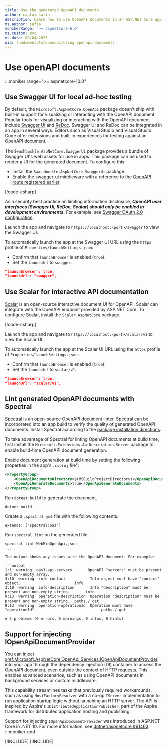 ```yaml
---
title: Use the generated OpenAPI documents
author: captainsafia
description: Learn how to use OpenAPI documents in an ASP.NET Core app.
ms.author: safia
monikerRange: '>= aspnetcore-6.0'
ms.custom: mvc
ms.date: 08/04/2025
uid: fundamentals/openapi/using-openapi-documents
---
```

# Use openAPI documents

:::moniker range=">= aspnetcore-10.0"

## Use Swagger UI for local ad-hoc testing

By default, the `Microsoft.AspNetCore.OpenApi` package doesn't ship with built-in support for visualizing or interacting with the OpenAPI document. Popular tools for visualizing or interacting with the OpenAPI document include [Swagger UI](https://swagger.io/tools/swaggerhub/) and [ReDoc](https://github.com/Redocly/redoc). Swagger UI and ReDoc can be integrated in an app in several ways. Editors such as Visual Studio and Visual Studio Code offer extensions and built-in experiences for testing against an OpenAPI document.

The `Swashbuckle.AspNetCore.SwaggerUi` package provides a bundle of Swagger UI's web assets for use in apps. This package can be used to render a UI for the generated document. To configure this:

* Install the `Swashbuckle.AspNetCore.SwaggerUi` package.
* Enable the swagger-ui middleware with a reference to the [OpenAPI route registered earlier](xref:fundamentals/openapi/aspnetcore-openapi#customize-the-openapi-endpoint-route).

[!code-csharp[](~/fundamentals/openapi/samples/9.x/WebMinOpenApi/Program.cs?name=snippet_swaggerui)]

As a security best practice on limiting information disclosure, ***OpenAPI user interfaces (Swagger UI, ReDoc, Scalar) should only be enabled in development environments.*** For example, see [Swagger OAuth 2.0 configuration](https://swagger.io/docs/open-source-tools/swagger-ui/usage/oauth2/).

Launch the app and navigate to `https://localhost:<port>/swagger` to view the Swagger UI.

To automatically launch the app at the Swagger UI URL using the `https` profile of `Properties/launchSettings.json`:

* Confirm that `launchBrowser` is enabled (`true`).
* Set the `launchUrl` to `swagger`.

```json
"launchBrowser": true,
"launchUrl": "swagger",
```

## Use Scalar for interactive API documentation

[Scalar](https://scalar.com/) is an open-source interactive document UI for OpenAPI. Scalar can integrate with the OpenAPI endpoint provided by ASP.NET Core. To configure Scalar, install the `Scalar.AspNetCore` package.

[!code-csharp[](~/fundamentals/openapi/samples/9.x/WebMinOpenApi/Program.cs?name=snippet_openapiwithscalar)]

Launch the app and navigate to `https://localhost:<port>/scalar/v1` to view the Scalar UI.

To automatically launch the app at the Scalar UI URL using the `https` profile of `Properties/launchSettings.json`:

* Confirm that `launchBrowser` is enabled (`true`).
* Set the `launchUrl` to `scalar/v1`.

```json
"launchBrowser": true,
"launchUrl": "scalar/v1",
```

## Lint generated OpenAPI documents with Spectral

[Spectral](https://stoplight.io/open-source/spectral) is an open-source OpenAPI document linter. Spectral can be incorporated into an app build to verify the quality of generated OpenAPI documents. Install Spectral according to the [package installation directions](https://github.com/stoplightio/spectral#-installation).

To take advantage of Spectral for linting OpenAPI documents at build time, first install the `Microsoft.Extensions.ApiDescription.Server` package to enable build-time OpenAPI document generation.

Enable document generation at build time by setting the following properties in the app's `.csproj` file":

```xml
<PropertyGroup>
    <OpenApiDocumentsDirectory>$(MSBuildProjectDirectory)</OpenApiDocumentsDirectory>
    <OpenApiGenerateDocuments>true</OpenApiGenerateDocuments>
</PropertyGroup>
```

Run `dotnet build` to generate the document.

```dotnetcli
dotnet build
```

Create a `.spectral.yml` file with the following contents.

```text
extends: ["spectral:oas"]
```

Run `spectral lint` on the generated file.

```dotnetcli
spectral lint WebMinOpenApi.json
...

The output shows any issues with the OpenAPI document. For example:

```output
1:1  warning  oas3-api-servers       OpenAPI "servers" must be present and non-empty array.
3:10  warning  info-contact           Info object must have "contact" object.                        info
3:10  warning  info-description       Info "description" must be present and non-empty string.       info
9:13  warning  operation-description  Operation "description" must be present and non-empty string.  paths./.get
9:13  warning  operation-operationId  Operation must have "operationId".                             paths./.get

✖ 5 problems (0 errors, 5 warnings, 0 infos, 0 hints)
```

## Support for injecting IOpenApiDocumentProvider

You can inject <xref:Microsoft.AspNetCore.OpenApi.Services.IOpenApiDocumentProvider> into your app through the dependency injection (DI) container to access the OpenAPI document, even outside the context of HTTP requests. This enables advanced scenarios, such as using OpenAPI documents in background services or custom middleware.

This capability streamlines tasks that previously required workarounds, such as using `HostFactoryResolver` with a no-op `IServer` implementation to run application startup logic without launching an HTTP server. The API is inspired by Aspire's `IDistributedApplicationPublisher`, part of the Aspire framework for distributed application hosting and publishing.

Support for injecting `IOpenApiDocumentProvider` was introduced in ASP.NET Core in .NET 10. For more information, see [dotnet/aspnetcore #61463](https://github.com/dotnet/aspnetcore/pull/61463).
:::moniker-end

[!INCLUDE[](~/fundamentals/openapi/includes/using-openapi-documents-6-8.md)]
[!INCLUDE[](~/fundamentals/openapi/includes/using-openapi-documents-9.md)]
